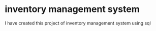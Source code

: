 # inventory management system 
I have created this project of inventory management system using sql
